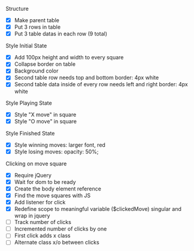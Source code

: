 Structure
- [x] Make parent table
- [x] Put 3 rows in table
- [x] Put 3 table datas in each row (9 total)

Style Initial State
- [x] Add 100px height and width to every square
- [x] Collapse border on table
- [x] Background color
- [x] Second table row needs top and bottom border: 4px white
- [x] Second table data inside of every row needs left and right border: 4px white

Style Playing State
- [x] Style "X move" in square
- [x] Style "O move" in square

Style Finished State
- [x] Style winning moves: larger font, red
- [x] Style losing moves: opacity: 50%;

Clicking on move square
- [x] Require jQuery
- [x] Wait for dom to be ready
- [x] Create the body element reference
- [x] Find the move squares with JS
- [x] Add listener for click
- [x] Redefine scope to meaningful variable ($clickedMove) singular and
      wrap in jquery
- [ ] Track number of clicks
- [ ] Incremented number of clicks by one
- [ ] First click adds x class
- [ ] Alternate class x/o between clicks

